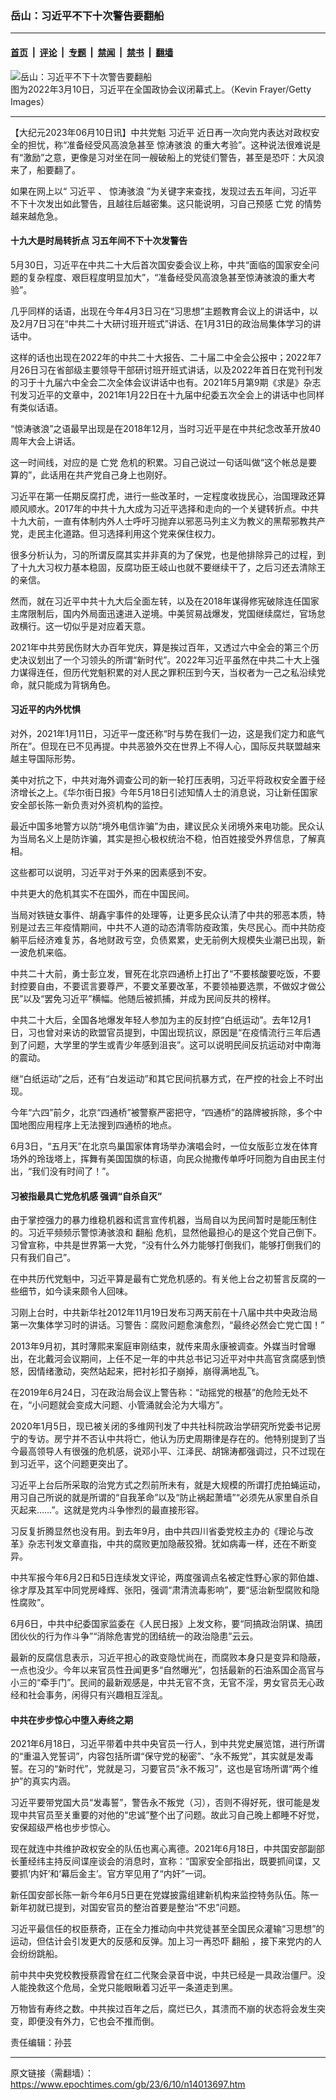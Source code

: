 ### 岳山：习近平不下十次警告要翻船

---

#### [首页](../../../..?n14013697) &nbsp;|&nbsp; [评论](../../../../../epoch-comment?n14013697) &nbsp;|&nbsp; [专题](../../../../../epoch-special?n14013697) &nbsp;|&nbsp; [禁闻](../../../../../epoch-news?n14013697) &nbsp;|&nbsp; [禁书](../../../../../books?n14013697) &nbsp;|&nbsp; [翻墙](https://github.com/gfw-breaker/nogfw/blob/master/README.md?n14013697)


<div><img alt="岳山：习近平不下十次警告要翻船" class="attachment-djy_600_400 size-djy_600_400 wp-post-image" src="https://i.epochtimes.com/assets/uploads/2022/09/id13824656-c842774bf2c8c3c5be7fcd74da2aa19a@1200x1200-600x399.jpeg"/>
<div class="caption">
 图为2022年3月10日，习近平在全国政协会议闭幕式上。（Kevin Frayer/Getty Images）
</div></div><hr/><div class="post_content" id="artbody" itemprop="articleBody">
 <!-- article content begin -->
 <p>
  【大纪元2023年06月10日讯】中共党魁
  <ok href="https://www.epochtimes.com/gb/tag/%E4%B9%A0%E8%BF%91%E5%B9%B3.html">
   习近平
  </ok>
  近日再一次向党内表达对政权安全的担忧，称“准备经受风高浪急甚至
  <ok href="https://www.epochtimes.com/gb/tag/%E6%83%8A%E6%B6%9B%E9%AA%87%E6%B5%AA.html">
   惊涛骇浪
  </ok>
  的重大考验”。这种说法很难说是有“激励”之意，更像是习对坐在同一艘破船上的党徒们警告，甚至是恐吓：大风浪来了，船要翻了。
 </p>
 <p>
  如果在网上以“
  <ok href="https://www.epochtimes.com/gb/tag/%E4%B9%A0%E8%BF%91%E5%B9%B3.html">
   习近平
  </ok>
  、
  <ok href="https://www.epochtimes.com/gb/tag/%E6%83%8A%E6%B6%9B%E9%AA%87%E6%B5%AA.html">
   惊涛骇浪
  </ok>
  ”为关键字来查找，发现过去五年间，习近平不下十次发出如此警告，且越往后越密集。这只能说明，习自己预感
  <ok href="https://www.epochtimes.com/gb/tag/%E4%BA%A1%E5%85%9A.html">
   亡党
  </ok>
  的情势越来越危急。
 </p>
 <h4>
  十九大是时局转折点 习五年间不下十次发警告
 </h4>
 <p>
  5月30日，习近平在中共二十大后首次国安委会议上称，中共“面临的国家安全问题的复杂程度、艰巨程度明显加大”，“准备经受风高浪急甚至惊涛骇浪的重大考验”。
 </p>
 <p>
  几乎同样的话语，出现在今年4月3日习在“习思想”主题教育会议上的讲话中，以及2月7日习在“中共二十大研讨班开班式”讲话、在1月31日的政治局集体学习的讲话中。
 </p>
 <p>
  这样的话也出现在2022年的中共二十大报告、二十届二中全会公报中；2022年7月26日习在省部级主要领导干部研讨班开班式讲话，以及2022年首日在党刊刊发的习于十九届六中全会二次全体会议讲话中也有。2021年5月第9期《求是》杂志刊发习近平的文章中，2021年1月22日在十九届中纪委五次全会上的讲话中也同样有类似话语。
 </p>
 <p>
  “惊涛骇浪”之语最早出现是在2018年12月，当时习近平是在中共纪念改革开放40周年大会上讲话。
 </p>
 <p>
  这一时间线，对应的是
  <ok href="https://www.epochtimes.com/gb/tag/%E4%BA%A1%E5%85%9A.html">
   亡党
  </ok>
  危机的积累。习自己说过一句话叫做“这个帐总是要算的”，此话用在共产党自己身上也刚好。
 </p>
 <p>
  习近平在第一任期反腐打虎，进行一些改革时，一定程度收拢民心，治国理政还算顺风顺水。2017年的中共十九大成为习近平选择和走向的一个关键转折点。中共十九大前，一直有体制内外人士呼吁习抛弃以邪恶马列主义为教义的黑帮邪教共产党，走民主化道路。但习选择利用这个党来保住权力。
 </p>
 <p>
  很多分析认为，习的所谓反腐其实并非真的为了保党，也是他排除异己的过程，到了十九大习权力基本稳固，反腐功臣王岐山也就不要继续干了，之后习还去清除王的亲信。
 </p>
 <p>
  然而，就在习近平中共十九大后全面左转，以及在2018年谋得修宪破除连任国家主席限制后，国内外局面迅速进入逆境。中美贸易战爆发，党国继续腐烂，官场怠政横行。这一切似乎是对应着天意。
 </p>
 <p>
  2021年中共劳民伤财大办百年党庆，算是挨过百年，又透过六中全会的第三个历史决议划出了一个习领头的所谓“新时代”。2022年习近平虽然在中共二十大上强力谋得连任，但历代党魁积累的对人民之罪积压到今天，当权者为一己之私沿续党命，就只能成为背锅角色。
 </p>
 <h4>
  习近平的内外忧惧
 </h4>
 <p>
  对外，2021年1月11日，习近平一度还称“时与势在我们一边，这是我们定力和底气所在”。但现在已不见再提。中共恶狼外交在世界上不得人心，国际反共联盟越来越主导国际形势。
 </p>
 <p>
  美中对抗之下，中共对海外调查公司的新一轮打压表明，习近平将政权安全置于经济增长之上。《华尔街日报》今年5月18日引述知情人士的消息说，习让新任国家安全部长陈一新负责对外资机构的监控。
 </p>
 <p>
  最近中国多地警方以防“境外电信诈骗”为由，建议民众关闭境外来电功能。民众认为当局名义上是防诈骗，其实是担心极权统治不稳，怕百姓接受外界信息，了解真相。
 </p>
 <p>
  这些都可以说明，习近平对于外来的因素感到不安。
 </p>
 <p>
  中共更大的危机其实不在国外，而在中国民间。
 </p>
 <p>
  当局对铁链女事件、胡鑫宇事件的处理等，让更多民众认清了中共的邪恶本质，特别是过去三年疫情期间，中共不人道的动态清零防疫政策，失尽民心。而中共防疫躺平后经济难复苏，各地财政亏空，负债累累，史无前例大规模失业潮已出现，新一波危机来临。
 </p>
 <p>
  中共二十大前，勇士彭立发，冒死在北京四通桥上打出了“不要核酸要吃饭，不要封控要自由，不要谎言要尊严，不要文革要改革，不要领袖要选票，不做奴才做公民”以及“罢免习近平”横幅。他随后被抓捕，并成为民间反共的榜样。
 </p>
 <p>
  中共二十大后，全国各地爆发年轻人参加为主的反封控“白纸运动”。去年12月1日，习也曾对来访的欧盟官员提到，中国出现抗议，原因是“在疫情流行三年后遇到了问题，大学里的学生或青少年感到沮丧”。这可以说明民间反抗运动对中南海的震动。
 </p>
 <p>
  继“白纸运动”之后，还有“白发运动”和其它民间抗暴方式，在严控的社会上不时出现。
 </p>
 <p>
  今年“六四”前夕，北京“四通桥”被警察严密把守，“四通桥”的路牌被拆除，多个中国地图应用程序上无法搜到四通桥的地点。
 </p>
 <p>
  6月3日，“五月天”在北京鸟巢国家体育场举办演唱会时，一位女版彭立发在体育场外的玲珑塔上，挥舞有美国国旗的标语，向民众抛撒传单呼吁同胞为自由民主付出，“我们没有时间了！”。
 </p>
 <h4>
  习被指最具亡党危机感 强调“自杀自灭”
 </h4>
 <p>
  由于掌控强力的暴力维稳机器和谎言宣传机器，当局自以为民间暂时是能压制住的。习近平频频示警惊涛骇浪和
  <ok href="https://www.epochtimes.com/gb/tag/%E7%BF%BB%E8%88%B9.html">
   翻船
  </ok>
  危机，显然他最担心的是这个党自己倒下。习曾宣称，中共是世界第一大党，“没有什么外力能够打倒我们，能够打倒我们的只有我们自己”。
 </p>
 <p>
  在中共历代党魁中，习近平算是最有亡党危机感的。有关他上台之初誓言反腐的一些细节，如今读来颇令人回味。
 </p>
 <p>
  习刚上台时，中共新华社2012年11月19日发布习两天前在十八届中共中央政治局第一次集体学习时的讲话。习警告：腐败问题愈演愈烈，“最终必然会亡党亡国！”
 </p>
 <p>
  2013年9月初，其时薄熙来案庭审刚结束，就传来周永康被调查。外媒当时曾曝出，在北戴河会议期间，上任不足一年的中共总书记习近平对中共高官贪腐感到愤怒，因情绪激动，突然站起来，把衬衫扣子崩掉，崩得满地乱飞。
 </p>
 <p>
  在2019年6月24日，习在政治局会议上警告称：“动摇党的根基”的危险无处不在，“小问题就会变成大问题、小管涌就会沦为大塌方”。
 </p>
 <p>
  2020年1月5日，现已被关闭的多维网刊发了中共社科院政治学研究所党委书记房宁的专访。房宁并不否认中共将亡，他认为历史周期律是存在的。他特别提到了当今最高领导人有很强的危机感，说邓小平、江泽民、胡锦涛都强调过，只不过现在到习近平，这个问题更突出了。
 </p>
 <p>
  习近平上台后所采取的治党方式之烈前所未有，就是大规模的所谓打虎拍蝇运动，用习自己所说的就是所谓的“自我革命”以及“防止祸起萧墙”“必须先从家里自杀自灭起来……”。这就是党内斗争惨烈的最直接形容。
 </p>
 <p>
  习反复折腾显然也没有用。到去年9月，由中共四川省委党校主办的《理论与改革》杂志刊发文章直指，中共的腐败更加隐蔽狡猾。犹如病毒一样，还在不断变异。
 </p>
 <p>
  中共军报今年6月2日和5日连续发文评论，两度强调点名被定性野心家的郭伯雄、徐才厚及其军中同党房峰辉、张阳，强调“肃清流毒影响”，要“惩治新型腐败和隐性腐败”。
 </p>
 <p>
  6月6日，中共中纪委国家监委在《人民日报》上发文称，要“同搞政治阴谋、搞团团伙伙的行为作斗争”“消除危害党的团结统一的政治隐患”云云。
 </p>
 <p>
  最新的反腐信息表示，习近平担心的政变隐忧尚在，而腐败本身只是变异和隐蔽，一点也没少。今年以来官员性丑闻更多“自然曝光”，包括最新的石油系国企高官与小三的“牵手门”。民间的最新观感是，中共无官不贪，无官不淫，男女官员无心政经和社会事务，闲得只有兴趣相互淫乱。
 </p>
 <h4>
  中共在步步惊心中堕入寿终之期
 </h4>
 <p>
  2021年6月18日，习近平带着中共中央官员一行人，到中共党史展览馆，进行所谓的“重温入党誓词”，内容包括所谓“保守党的秘密”、“永不叛党”，其实就是发毒誓。在习的“新时代”，党就是习，习要官员“永不叛习”，这也是官场所谓“两个维护”的真实内涵。
 </p>
 <p>
  习近平要带党国大员“发毒誓”，警告永不叛党（习），否则不得好死，很可能是发现中共官员至关重要的对他的“忠诚”整个出了问题。故此习自己晚上都睡不好觉，安保超级严格也步步惊心。
 </p>
 <p>
  现在就连中共维护政权安全的队伍也离心离德。2021年6月18日，中共国安部副部长董经纬主持反间谍座谈会的消息时，宣称：“国家安全部指出，既要抓间谍，又要抓‘内奸’和‘幕后金主’。官方罕见用了“内奸”一词。
 </p>
 <p>
  新任国安部长陈一新今年6月5日更在党媒披露组建新机构来监控特务队伍。陈一新年初就已提到，对国安官员的整治首要是整治“不忠”问题。
 </p>
 <p>
  习近平最信任的权臣蔡奇，正在全力推动向中共党徒甚至全国民众灌输“习思想”的运动，但估计会引发更大的反感和反弹。加上习一再恐吓
  <ok href="https://www.epochtimes.com/gb/tag/%E7%BF%BB%E8%88%B9.html">
   翻船
  </ok>
  ，接下来党内的人会纷纷跳船。
 </p>
 <p>
  前中共中央党校教授蔡霞曾在红二代聚会录音中说，中共已经是一具政治僵尸。没人能挽救这个危局，全党只能眼瞅着习近平一条道走到黑。
 </p>
 <p>
  万物皆有寿终之数。中共挨过百年之后，腐烂已久，其溃而不崩的状态将会发生突变，即便没有外力，它也会不推而倒。
 </p>
 <p>
  责任编辑：孙芸
 </p>
 <!-- article content end -->
 <div id="below_article_ad">
 </div>
</div>


---

原文链接（需翻墙）：https://www.epochtimes.com/gb/23/6/10/n14013697.htm